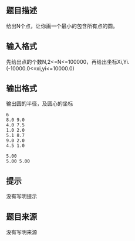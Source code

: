 


## 题目描述
给出N个点，让你画一个最小的包含所有点的圆。
## 输入格式
先给出点的个数N,2<=N<=100000，再给出坐标Xi,Yi.(-10000.0<=xi,yi<=10000.0)
## 输出格式
输出圆的半径，及圆心的坐标

```input1
6
8.0 9.0
4.0 7.5
1.0 2.0
5.1 8.7
9.0 2.0
4.5 1.0

```
```output1
5.00
5.00 5.00
```

## 提示
没有写明提示
## 题目来源
没有写明来源


